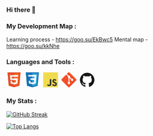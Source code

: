 ### Hi there 👋
### My Development Map :<br>
Learning process - https://goo.su/EkBwc5
Mental map - https://goo.su/kkNhe

### Languages and Tools :
<div>
  <img src="https://github.com/devicons/devicon/blob/master/icons/html5/html5-original.svg" title="HTML" alt="HTML" width="40" height="40"/>&nbsp;
  <img src="https://github.com/devicons/devicon/blob/master/icons/css3/css3-original.svg" title="CSS" alt="CSS" width="40" height="40"/>&nbsp;
  <img src="https://github.com/devicons/devicon/blob/master/icons/javascript/javascript-original.svg" title="JavaScript" alt="JavaScript" width="40" height="40"/>&nbsp;
  <img src="https://github.com/devicons/devicon/blob/master/icons/git/git-original.svg" title="git" alt="git" width="40" height="40"/>&nbsp;
  <img src="https://github.com/devicons/devicon/blob/master/icons/github/github-original.svg" title="github" alt="github" width="40" height="40"/>&nbsp;
</div>

### My Stats :

[![GitHub Streak](http://github-readme-streak-stats.herokuapp.com?user=emtrend&theme=vue)](https://git.io/streak-stats)

[![Top Langs](https://github-readme-stats.vercel.app/api/top-langs/?username=emtrend&layout=compact&theme=vue)](https://github.com/anuraghazra/github-readme-stats)
